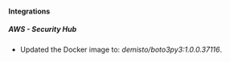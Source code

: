 #### Integrations
##### AWS - Security Hub
- Updated the Docker image to: *demisto/boto3py3:1.0.0.37116*.
